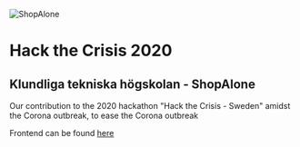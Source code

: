 ![ShopAlone](https://github.com/Isterdam/hack-the-crisis-backend/blob/master/logo.JPG "ShopeAlone")

# Hack the Crisis 2020
## Klundliga tekniska högskolan - ShopAlone

Our contribution to the 2020 hackathon "Hack the Crisis - Sweden" amidst the Corona outbreak, to ease the Corona outbreak

Frontend can be found [here](https://github.com/CreatlV/hack-the-crisis-frontend)

